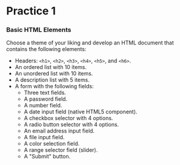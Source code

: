 # Practice 1

### Basic HTML Elements

Choose a theme of your liking and develop an HTML document that contains the following elements:

*   Headers: `<h1>`, `<h2>`, `<h3>`, `<h4>`, `<h5>`, and `<h6>`.
*   An ordered list with 10 items.
*   An unordered list with 10 items.
*   A description list with 5 items.
*   A form with the following fields:
    *   Three text fields.
    *   A password field.
    *   A number field.
    *   A date input field (native HTML5 component).
    *   A checkbox selector with 4 options.
    *   A radio button selector with 4 options.
    *   An email address input field.
    *   A file input field.
    *   A color selection field.
    *   A range selector field (slider).
    *   A "Submit" button.
